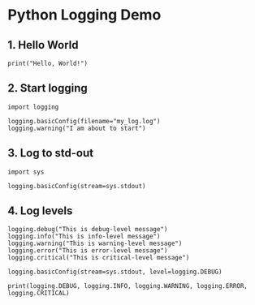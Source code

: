 # Python Logging Demo

## 1. Hello World
```
print("Hello, World!")
```

## 2. Start logging
```
import logging

logging.basicConfig(filename="my_log.log")
logging.warning("I am about to start")
```

## 3. Log to std-out
```
import sys

logging.basicConfig(stream=sys.stdout)
```

## 4. Log levels
```
logging.debug("This is debug-level message")
logging.info("This is info-level message")
logging.warning("This is warning-level message")
logging.error("This is error-level message")
logging.critical("This is critical-level message")
```

```
logging.basicConfig(stream=sys.stdout, level=logging.DEBUG)

print(logging.DEBUG, logging.INFO, logging.WARNING, logging.ERROR, logging.CRITICAL)
```
